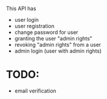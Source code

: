 This API has

- user login
- user registration
- change password for user
- granting the user "admin rights"
- revoking "admin rights" from a user
- admin login (user with admin rights)

# TODO:

- email verification
